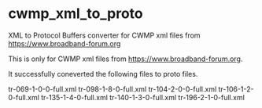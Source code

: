 # cwmp_xml_to_proto

XML to Protocol Buffers converter for CWMP xml files from https://www.broadband-forum.org

This is only for CWMP xml files from https://www.broadband-forum.org.

It successfully coneverted the following files to proto files.

tr-069-1-0-0-full.xml
tr-098-1-8-0-full.xml
tr-104-2-0-0-full.xml
tr-106-1-2-0-full.xml
tr-135-1-4-0-full.xml
tr-140-1-3-0-full.xml
tr-196-2-1-0-full.xml

